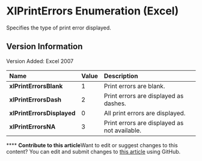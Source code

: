 
# XlPrintErrors Enumeration (Excel)

Specifies the type of print error displayed.


## Version Information

Version Added: Excel 2007 



|**Name**|**Value**|**Description**|
|:-----|:-----|:-----|
| **xlPrintErrorsBlank**|1|Print errors are blank.|
| **xlPrintErrorsDash**|2|Print errors are displayed as dashes.|
| **xlPrintErrorsDisplayed**|0|All print errors are displayed.|
| **xlPrintErrorsNA**|3|Print errors are displayed as not available.|

****   **Contribute to this article**Want to edit or suggest changes to this content? You can edit and submit changes to  [this article](https://github.com/jhershey00/VBA_Excel_Test/OpenXMLCon/articles/c724f9b2-ba79-6a7c-e05f-1490b7354487.md) using GitHub.

